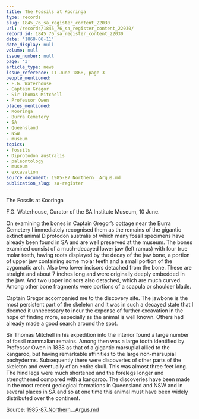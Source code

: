 ```yaml
---
title: The Fossils at Kooringa
type: records
slug: 1845_76_sa_register_content_22030
url: /records/1845_76_sa_register_content_22030/
record_id: 1845_76_sa_register_content_22030
date: '1868-06-11'
date_display: null
volume: null
issue_number: null
page: '3'
article_type: news
issue_reference: 11 June 1868, page 3
people_mentioned:
- F.G. Waterhouse
- Captain Gregor
- Sir Thomas Mitchell
- Professor Owen
places_mentioned:
- Kooringa
- Burra Cemetery
- SA
- Queensland
- NSW
- museum
topics:
- fossils
- Diprotodon australis
- paleontology
- museum
- excavation
source_document: 1985-87_Northern__Argus.md
publication_slug: sa-register
---
```


The Fossils at Kooringa

F.G. Waterhouse, Curator of the SA Institute Museum, 10 June.

On examining the bones in Captain Gregor’s cottage near the Burra Cemetery I immediately recognised them as the remains of the gigantic extinct animal Diprotodon australis of which many fossil specimens have already been found in SA and are well preserved at the museum.  The bones examined consist of a much-decayed lower jaw (left ramus) with four true molar teeth, having roots displayed by the decay of the jaw bone, a portion of upper jaw containing some molar teeth and a small portion of the zygomatic arch.  Also two lower incisors detached from the bone.  These are straight and about 7 inches long and were originally deeply embedded in the jaw.  And two upper incisors also detached, which are much curved.  Among other bone fragments were portions of a scapula or shoulder blade.

Captain Gregor accompanied me to the discovery site.  The jawbone is the most persistent part of the skeleton and it was in such a decayed state that I deemed it unnecessary to incur the expense of further excavation in the hope of finding more, especially as the animal is well known.  Others had already made a good search around the spot.

Sir Thomas Mitchell in his expedition into the interior found a large number of fossil mammalian remains.  Among then was a large tooth identified by Professor Owen in 1838 as that of a gigantic marsupial allied to the kangaroo, but having remarkable affinities to the large non-marsupial pachyderms.  Subsequently there were discoveries of other parts of the skeleton and eventually of an entire skull.  This was almost three feet long.  The hind legs were much shortened and the forelegs longer and strengthened compared with a kangaroo.  The discoveries have been made in the most recent geological formations in Queensland and NSW and in several places in SA and so at one time this animal must have been widely distributed over the continent.

Source: [1985-87_Northern__Argus.md](/downloads/markdown/1985-87_Northern__Argus.md)
